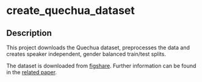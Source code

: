 # create_quechua_dataset

## Description

This project downloads the Quechua dataset, preprocesses the data and
creates speaker independent, gender balanced train/test splits.

The dataset is downloaded from [figshare](https://figshare.com/articles/media/Quechua_Collao_for_Speech_Emotion_Recognition/20292516?file=37361143). Further information can be found in the [related paper](https://www.nature.com/articles/s41597-022-01855-9/).
